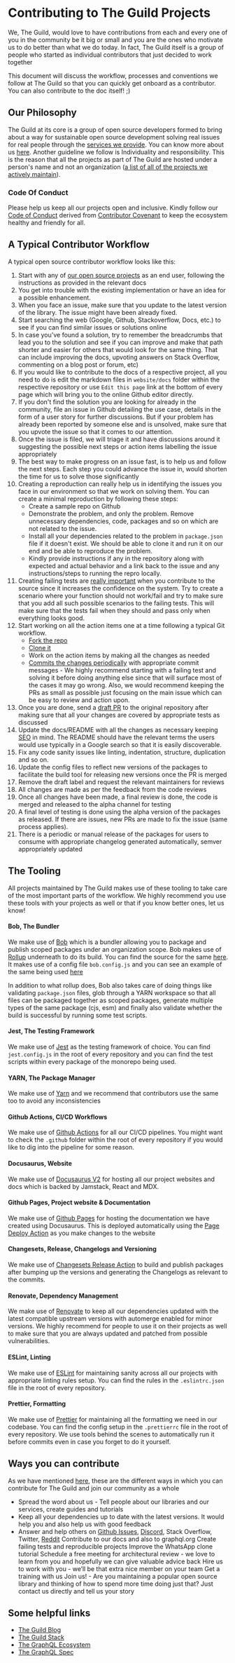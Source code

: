 # Contributing to The Guild Projects

We, The Guild, would love to have contributions from each and every one of you in the community be it big or small and you are the ones who motivate us to do better than what we do today. In fact, The Guild itself is a group of people who started as individual contributors that just decided to work together

This document will discuss the workflow, processes and conventions we follow at The Guild so that you can quickly get onboard as a contributor. You can also contribute to the doc itself! ;) 

## Our Philosophy

The Guild at its core is a group of open source developers formed to bring about a way for sustainable open source development solving real issues for real people through the [services we provide](https://the-guild.dev/services). You can know more about us [here](https://the-guild.dev/about-us). Another guideline we follow is Individuality and responsibility. This is the reason that all the projects as part of The Guild are hosted under a person's name and not an organization ([a list of all of the projects we actively maintain](https://the-guild.dev/open-source)).

### Code Of Conduct

Please help us keep all our projects open and inclusive. Kindly follow our [Code of Conduct](./CODE_OF_CONDUCT.md) derived from [Contributor Covenant](https://www.contributor-covenant.org/) to keep the ecosystem healthy and friendly for all.

## A Typical Contributor Workflow

A typical open source contributor workflow looks like this:

1. Start with any of [our open source projects](https://the-guild.dev/open-source) as an end user, following the instructions as provided in the relevant docs
2. You get into trouble with the existing implementation or have an idea for a possible enhancement.
3. When you face an issue, make sure that you update to the latest version of the library. The issue might have been already fixed.
4. Start searching the web (Google, Github, Stackoverflow, Docs, etc.) to see if you can find similar issues or solutions online
5. In case you've found a solution, try to remember the breadcrumbs that lead you to the solution and see if you can improve and make that path shorter and easier for others that would look for the same thing. That can include improving the docs, upvoting answers on Stack Overflow, commenting on a blog post or forum, etc)
6. If you would like to contribute to the docs of a respective project, all you need to do is edit the markdown files in `website/docs` folder within the respective repository or use `Edit this page` link at the bottom of every page which will bring you to the online Github editor directly.
7. If you don't find the solution you are looking for already in the community, file an issue in Github detailing the use case, details in the form of a user story for further discussions. But if your problem has already been reported by someone else and is unsolved, make sure that you upvote the issue so that it comes to our attention.
8. Once the issue is filed, we will triage it and have discussions around it suggesting the possible next steps or action items labelling the issue appropriately
9. The best way to make progress on an issue fast, is to help us and follow the next steps. Each step you could advance the issue in, would shorten the time for us to solve those significantly
10. Creating a reproduction can really help us in identifying the issues you face in our environment so that we work on solving them. You can create a minimal reproduction by following these steps:
    - Create a sample repo on Github
    - Demonstrate the problem, and only the problem. Remove unnecessary dependencies, code, packages and so on which are not related to the issue.
    - Install all your dependencies related to the problem in `package.json` file if it doesn't exist. We should be able to clone it and run it on our end and be able to reproduce the problem.
    - Kindly provide instructions if any in the repository along with expected and actual behavior and a link back to the issue and any instructions/steps to running the repro locally. 
11. Creating failing tests are [really important](https://kentcdodds.com/blog/make-your-test-fail) when you contribute to the source since it increases the confidence on the system. Try to create a scenario where your function should not work/fail and try to make sure that you add all such possible scenarios to the failing tests. This will make sure that the tests fail when they should and pass only when everything looks good.
12. Start working on all the action items one at a time following a typical Git workflow.
     - [Fork the repo](https://docs.github.com/en/github/getting-started-with-github/fork-a-repo)
     - [Clone it](https://docs.github.com/en/github/creating-cloning-and-archiving-repositories/cloning-a-repository)
     - Work on the action items by making all the changes as needed
     - [Commits the changes periodically](https://docs.github.com/en/desktop/contributing-and-collaborating-using-github-desktop/committing-and-reviewing-changes-to-your-project) with appropriate commit messages - We highly recommend starting with a failing test and solving it before doing anything else since that will surface most of the cases it may go wrong. Also, we would recommend keeping the PRs as small as possible just focusing on the main issue which can be easy to review and action upon.
13. Once you are done, send a [draft PR](https://docs.github.com/en/github/collaborating-with-issues-and-pull-requests/about-pull-requests#draft-pull-requests) to the original repository after making sure that all your changes are covered by appropriate tests as discussed
14. Update the docs/README with all the changes as necessary keeping [SEO](https://searchengineland.com/guide/what-is-seo) in mind. The README should have the relevant terms the users would use typically in a Google search so that it is easily discoverable.
15. Fix any code sanity issues like linting, indentation, structure, duplication and so on.
16. Update the config files to reflect new versions of the packages to facilitate the build tool for releasing new versions once the PR is merged
17. Remove the draft label and request the relevant maintainers for reviews
18. All changes are made as per the feedback from the code reviews
19. Once all changes have been made, a final review is done, the code is merged and released to the alpha channel for testing
20. A final level of testing is done using the alpha version of the packages as released. If there are issues, new PRs are made to fix the issue (same process applies).
21. There is a periodic or manual release of the packages for users to consume with appropriate changelog generated automatically, semver appropriately updated


## The Tooling

All projects maintained by The Guild makes use of these tooling to take care of the most important parts of the workflow. We highly recommend you use these tools with your projects as well or that if you know better ones, let us know!

#### Bob, The Bundler

We make use of [Bob](https://github.com/kamilkisiela/bob) which is a bundler allowing you to package and publish scoped packages under an organization scope. Bob makes use of [Rollup](https://rollupjs.org) underneath to do its build. You can find the source for the same [here](https://github.com/kamilkisiela/bob/blob/master/src/commands/build.ts). It makes use of a config file `bob.config.js` and you can see an example of the same being used [here](https://github.com/ardatan/graphql-tools/blob/master/bob.config.js)

In addition to what rollup does, Bob also takes care of doing things like validating `package.json` files, glob through a YARN workspace so that all files can be packaged together as scoped packages, generate multiple types of the same package (cjs, esm) and finally also validate whether the build is successful by running some test scripts.

#### Jest, The Testing Framework

We make use of [Jest](https://jestjs.io/) as the testing framework of choice. You can find `jest.config.js` in the root of every repository and you can find the test scripts within every package of the monorepo being used.

#### YARN, The Package Manager

We make use of [Yarn](https://yarnpkg.com/) and we recommend that contributors use the same too to avoid any inconsistencies

#### Github Actions, CI/CD Workflows

We make use of [Github Actions](https://github.com/features/actions) for all our CI/CD pipelines. You might want to check the `.github` folder within the root of every repository if you would like to dig into the pipeline for some reason.

#### Docusaurus, Website

We make use of [Docusaurus V2](https://v2.docusaurus.io/) for hosting all our project websites and docs which is backed by Jamstack, React and MDX.

#### Github Pages, Project website & Documentation

We make use of [Github Pages](https://pages.github.com/) for hosting the documentation we have created using Docusaurus. This is deployed automatically using the [Page Deploy Action](https://github.com/JamesIves/github-pages-deploy-action) as you make changes to the website

#### Changesets, Release, Changelogs and Versioning

We make use of [Changesets Release Action](https://github.com/changesets/action) to build and publish packages after bumping up the versions and generating the Changelogs as relevant to the commits.

#### Renovate, Dependency Management

We make use of [Renovate](https://github.com/renovatebot/renovate) to keep all our dependencies updated with the latest compatible upstream versions with automerge enabled for minor versions. We highly recommend for people to use it on their projects as well to make sure that you are always updated and patched from possible vulnerabilities.

#### ESLint, Linting

We make use of [ESLint](https://eslint.org/) for maintaining sanity across all our projects with appropriate linting rules setup. You can find the rules in the `.eslintrc.json` file in the root of every repository.

#### Prettier, Formatting

We make use of [Prettier](https://prettier.io/) for maintaining all the formatting we need in our codebase. You can find the config setup in the `.prettierrc` file in the root of every repository. We use tools behind the scenes to automatically run it before commits even in case you forget to do it yourself.

## Ways you can contribute

As we have mentioned [here](https://the-guild.dev/about-us), these are the different ways in which you can contribute for The Guild and join our community as a whole

- Spread the word about us - Tell people about our libraries and our services, create guides and tutorials
- Keep all your dependencies up to date with the latest versions. It would help you and also help us with good feedback
- Answer and help others on [Github Issues](https://github.com/the-guild-org), [Discord](https://discordapp.com/invite/xud7bH9), Stack Overflow, Twitter, [Reddit](https://www.reddit.com/r/graphql/)
Contribute to our docs and also to graphql.org
Create failing tests and reproducible projects
Improve the WhatsApp clone tutorial
Schedule a free meeting for architectural review - we love to learn from you and hopefully we can give valuable advice back
Hire us to work with you - we’ll be that extra nice member on your team
Get a training with us
Join us! - Are you maintaining a popular open source library and thinking of how to spend more time doing just that?
Just contact us directly and tell us your story

## Some helpful links

- [The Guild Blog](https://the-guild.dev/blog)
- [The Guild Stack](https://the-guild.dev/open-source)
- [The GraphQL Ecosystem](https://graphql.org/code/)
- [The GraphQL Spec](http://spec.graphql.org/)